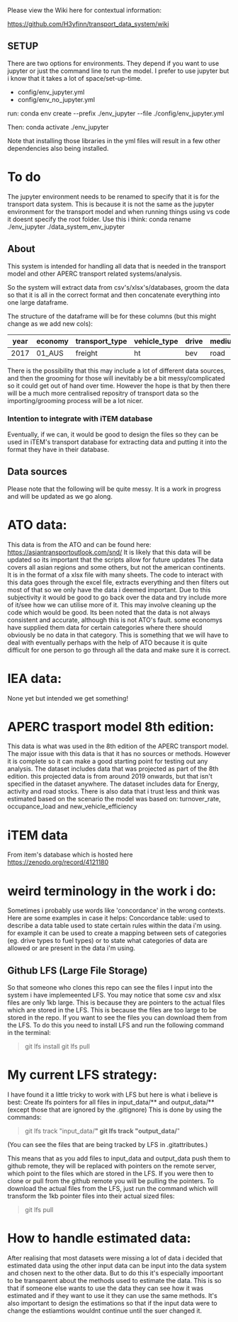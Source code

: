 Please view the Wiki here for contextual information:

https://github.com/H3yfinn/transport_data_system/wiki

## SETUP
There are two options for environments. They depend if you want to use jupyter or just the command line to run the model. I prefer to use jupyter but i know that it takes a lot of space/set-up-time.
 - config/env_jupyter.yml
 - config/env_no_jupyter.yml

run:
conda env create --prefix ./env_jupyter --file ./config/env_jupyter.yml

Then:
conda activate ./env_jupyter

Note that installing those libraries in the yml files will result in a few other dependencies also being installed.

# To do
The jupyter environment needs to be renamed to specify that it is for the transport data system. This is because it is not the same as the jupyter environment for the transport model and when running things using vs code it doesnt specify the root folder. Use this i think: conda rename ./env_jupyter ./data_system_env_jupyter

## About
This system is intended for handling all data that is needed in the transport model and other APERC transport related systems/analysis.

So the system will extract data from csv's/xlsx's/databases, groom the data so that it is all in the correct format and then concatenate everything into one large dataframe.

The structure of the dataframe will be for these columns (but this might change as we add new cols):

year | economy | transport_type | vehicle_type | drive | medium | measure | unit | fuel_type
---|---|----|----|----|----|----|----|----
2017 | 01_AUS | freight | ht | bev | road | energy | PJ | coal

There is the possibility that this may include a lot of different data sources, and then the grooming for those will inevitably be a bit messy/complicated so it could get out of hand over time. However the hope is that by then there will be a much more centralised repositry of transport data so the importing/grooming process will be a lot nicer.

### Intention to integrate with iTEM database
Eventually, if we can, it would be good to design the files so they can be used in iTEM's transport database for extracting data and putting it into the format they have in their database.

## Data sources
Please note that the following will be quite messy. It is a work in progress and will be updated as we go along.

# ATO data:
This data is from the ATO and can be found here: https://asiantransportoutlook.com/snd/
It is likely that this data will be updated so its important that the scripts allow for future updates
The data covers all asian regions and some others, but not the american continents. It is in the format of a xlsx file with many sheets.
The code to interact with this data goes through the excel file, extracts everything and then filters out most of that so we only have the data i deemed important. Due to this subjectivity it would be good to go back over the data and try include more of it/see how we can utilise more of it. This may involve cleaning up the code which would be good.
Its been noted that the data is not always consistent and accurate, although this is not ATO's fault. some economys have supplied them data for certain categories where there should obviously be no data in that category. This is something that we will have to deal with eventually perhaps with the help of ATO because it is quite difficult for one person to go through all the data and make sure it is correct.

# IEA data:
None yet but intended we get something!

# APERC trasport model 8th edition:
This data is what was used in the 8th edition of the APERC transport model. The major issue with this data is that it has no sources or methods. However it is complete so it can make a good starting point for testing out any analysis. The dataset includes data that was projected as part of the 8th edition. this projected data is from around 2019 onwards, but that isn't specified in the dataset anywhere.
The dataset includes data for Energy, activity and road stocks. There is also data that i trust less and think was estimated based on the scenario the model was based on: turnover_rate, occupance_load and new_vehicle_efficiency

# iTEM data
From item's database which is hosted here https://zenodo.org/record/4121180

# weird terminology in the work i do:
Sometimes i probably use words like 'concordance' in the wrong contexts. Here are some examples in case it helps:
Concordance table: used to describe a data table used to state certain rules within the data i'm using. for example it can be used to create a mapping between sets of categories (eg. drive types to fuel types) or to state what categories of data are allowed or are present in the data i'm using.

## Github LFS (Large File Storage)
So that someone who clones this repo can see the files I input into the system i have implemeented LFS. You may notice that some csv and xlsx files are only 1kb large. This is because they are pointers to the actual files which are stored in the LFS. This is because the files are too large to be stored in the repo. If you want to see the files you can download them from the LFS. To do this you need to install LFS and run the following command in the terminal:
> git lfs install
> git lfs pull

# My current LFS strategy:
I have found it a little tricky to work with LFS but here is what i believe is best:
Create lfs pointers for all files in input_data/** and output_data/** (except those that are ignored by the .gitignore)
This is done by using the commands:
> git lfs track "input_data/**"
> git lfs track "output_data/**"

(You can see the files that are being tracked by LFS in .gitattributes.)

This means that as you add files to input_data and output_data push them to github remote, they will be replaced with pointers on the remote server, which point to the files which are stored in the LFS. If you were then to clone or pull from the github remote you will be pulling the pointers. To download the actual files from the LFS, just run the command which will transform the 1kb pointer files into their actual sized files:
> git lfs pull

# How to handle estimated data:
After realising that most datasets were missing a lot of data i decided that estimated data using the other input data can be input into the data system and chosen next to the other data. But to do this it's especially impoortant to be transparent about the methods used to estimate the data. This is so that if someone else wants to use the data they can see how it was estimated and if they want to use it they can use the same methods. It's also important to design the estimations so that if the input data were to change the estiamtions wouldnt continue until the suer changed it. 